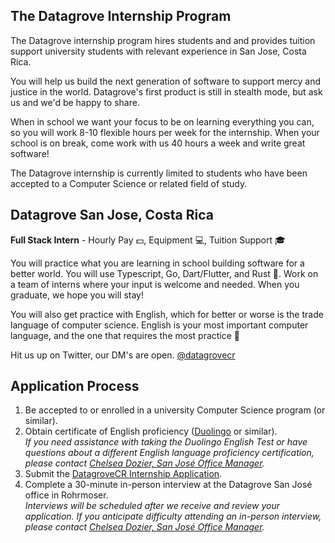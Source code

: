 ## The Datagrove Internship Program

The Datagrove internship program hires students and and provides tuition support university students with relevant experience in San Jose, Costa Rica.

You will help us build the next generation of software to support mercy and justice in the world. Datagrove's first product is still in stealth mode, but ask us and we'd be happy to share.

When in school we want your focus to be on learning everything you can, so you will work 8-10 flexible hours per week for the internship. When your school is on break, come work with us 40 hours a week and write great software!

The Datagrove internship is currently limited to students who have been accepted to a Computer Science or related field of study.

## Datagrove San Jose, Costa Rica

**Full Stack Intern** - Hourly Pay :dollar:, Equipment :computer:, Tuition Support :mortar_board:

You will practice what you are learning in school building software for a better world. You will use Typescript, Go, Dart/Flutter, and Rust :crab:. Work on a team of interns where your input is welcome and needed. When you graduate, we hope you will stay!

You will also get practice with English, which for better or worse is the trade language of computer science. English is your most important computer language, and the one that requires the most practice :100:

Hit us up on Twitter, our DM's are open.
[@datagrovecr](https://twitter.com/datagrovecr)

## Application Process

1. Be accepted to or enrolled in a university Computer Science program (or similar).
2. Obtain certificate of English proficiency ([Duolingo](https://englishtest.duolingo.com/) or similar).
    <br>
    <em>If you need assistance with taking the Duolingo English Test or have questions about a different English language proficiency certification, please contact [Chelsea Dozier, San José Office Manager](mailto:chelsea@glocalade.org).</em>
3. Submit the [DatagroveCR Internship Application](https://forms.gle/U53hosi7DdjfgsJF7).
4. Complete a 30-minute in-person interview at the Datagrove San José office in Rohrmoser.
    <br />
    _Interviews will be scheduled after we receive and review your application. If you anticipate difficulty attending an in-person interview, please contact [Chelsea Dozier, San José Office Manager](mailto:chelsea@glocalade.org)._


